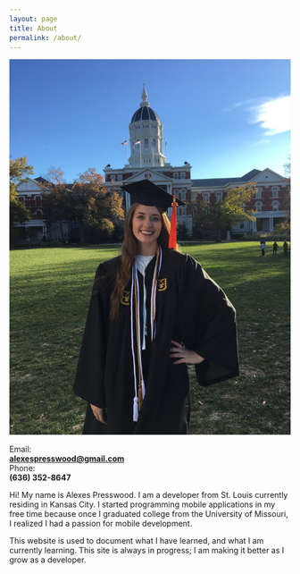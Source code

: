```yaml
---
layout: page
title: About
permalink: /about/
---
```

<img id="photo_of_alexes" src="../assets/self_portrait.JPG" class="rotate90">

Email:<br/> <b>alexespresswood@gmail.com</b><br/>
Phone:<br/> <b>(636) 352-8647</b>

Hi! My name is Alexes Presswood. I am a developer from St. Louis currently
residing in Kansas City. I started programming mobile applications in my free
time because once I graduated college from the University of Missouri, I
realized I had a passion for mobile development.

This website is used to document what I have learned, and what I am currently
learning. This site is always in progress; I am making it better as I grow as
a developer.
